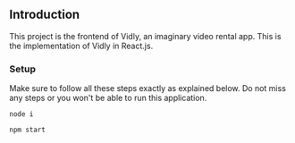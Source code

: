 ## Introduction

This project is the frontend of Vidly, an imaginary video rental app.
This is the implementation of Vidly in React.js.

### Setup

Make sure to follow all these steps exactly as explained below. Do not miss any steps or you won't be able to run this application.

`node i`

`npm start`
